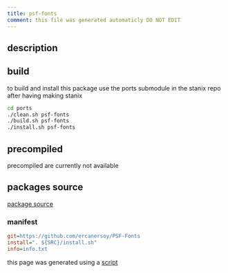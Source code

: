 ```yaml
---
title: psf-fonts
comment: this file was generated automaticly DO NOT EDIT
---
```

## description

## build
to build and install this package use the ports submodule in the stanix repo
after having making stanix
```sh
cd ports
./clean.sh psf-fonts
./build.sh psf-fonts
./install.sh psf-fonts
```

## precompiled
precompiled are currently not available

## packages source
[package source](https://github.com/tayoky/ports/tree/main/ports/psf-fonts)  

### manifest
```ini
git=https://github.com/ercanersoy/PSF-Fonts
install=". ${SRC}/install.sh"
info=info.txt
```

this page was generated using a [script](../../update-packages.md)
